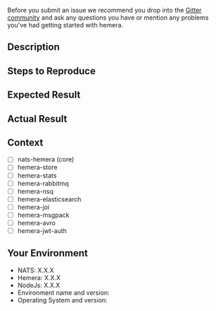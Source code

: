 Before you submit an issue we recommend you drop into the [Gitter community](https://gitter.im/hemerajs/hemera) and ask any questions you have or mention any problems you've had getting started with hemera.

## Description
<!--- Example: Error thrown when Hemera publish a message -->

## Steps to Reproduce
<!---
Example:
1. Start NATS
2. Use plugin X
3. Send message
4. Error appears in the logs
-->

## Expected Result
<!--- Example: The message should be send without errors -->

## Actual Result
<!--- Example: Error is thrown -->

## Context
<!-- Which plugin did you use? -->
- [ ] nats-hemera (core)
- [ ] hemera-store
- [ ] hemera-stats
- [ ] hemera-rabbitmq
- [ ] hemera-nsq
- [ ] hemera-elasticsearch
- [ ] hemera-joi
- [ ] hemera-msgpack
- [ ] hemera-avro
- [ ] hemera-jwt-auth

## Your Environment
- NATS: X.X.X
- Hemera: X.X.X
- NodeJs: X.X.X
- Environment name and version:
- Operating System and version:
